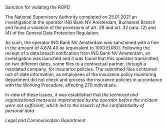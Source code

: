 Sanction for violating the RGPD

The National Supervisory Authority completed on 25.01.2021 an investigation at the operator ING Bank NV Amsterdam, Bucharest Branch and found a violation of the provisions of art. 29 and art. 32 para. (2) and (4) of the General Data Protection Regulation. 

As such, the operator ING Bank NV Amsterdam was sanctioned with a fine in the amount of 4,874.40 lei (equivalent to 1000 EURO). Following the receipt of a data breach notification from ING Bank NV Amsterdam, an investigation was launched and it was found that this operator transmitted, on two different dates, some files to a contractual partner, through a mandated company, for insurance policies. The submitted files contained out-of-date information, as employees of the insurance policy monitoring department did not check and process the insurance policies in accordance with the Working Procedure, affecting 270 individuals. 

In view of these issues, it was established that <em>the technical and organizational measures implemented by the operator before the incident were not sufficient, which led to the breach of the confidentiality of personal data.

Legal and Communication Department
